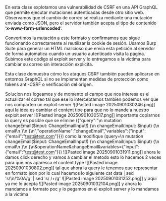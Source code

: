 En esta clase explotamos una vulnerabilidad de CSRF en una API GraphQL que permite ejecutar mutaciones autenticadas desde otro sitio web. Observamos que el cambio de correo se realiza mediante una mutación enviada como JSON, pero el servidor también acepta el tipo de contenido ‘**x-www-form-urlencoded**‘.

Convertimos la mutación a este formato y confirmamos que sigue funcionando correctamente al reutilizar la cookie de sesión. Usamos Burp Suite para generar un HTML malicioso que envía esta petición al servidor de forma automática cuando un usuario autenticado visita la página. Subimos este código al exploit server y lo entregamos a la víctima para cambiar su correo sin interacción explícita.

Esta clase demuestra cómo los ataques CSRF también pueden aplicarse en entornos GraphQL si no se implementan medidas de protección como tokens anti-CSRF o verificación del origen.

Solucion
nos logeamos y de momento el campo que nos interesa es el actualizar el correo tal que ese lo interceptamos tambien podemos ver que nos comparten un exploit server
![[Pasted image 20250901030246.png]]
aqui la idea es cambiar el content tipe para que no lo mande a nuestro exploit server
![[Pasted image 20250901030517.png]]
importante copiarnos la query es posible que se elimine
({"query":"\n    mutation changeEmail($input: ChangeEmailInput!) {\n        changeEmail(input: $input) {\n            email\n        }\n    }\n","operationName":"changeEmail","variables":{"input":{"email":"test@test.com"}}})
como la modifique
(query=\n    mutation changeEmail($input: ChangeEmailInput!) {\n        changeEmail(input: $input) {\n            email\n        }\n    }\n&operationName&changeEmail&variables={"input":{"email":"test@test.com"}})
![[Pasted image 20250901031911.png]]
ahora le damos click derecho y vamos a cambiar el metodo esto lo hacemos 2 veces para que nos aparesca el content type
![[Pasted image 20250901030802.png]]
tal que ahora la query le tenemos que representar en formato json por lo cual hacemos lo siguiente
cat data | sed 's/\\n/%0A/g' | sed 's/ /+/g'
![[Pasted image 20250901031252.png]]
y aqui ya me lo acepta
![[Pasted image 20250901032104.png]]
y ahora lo mandamos a formato poc y lo pegamos en el exploit server y lo mandamos a la victima

